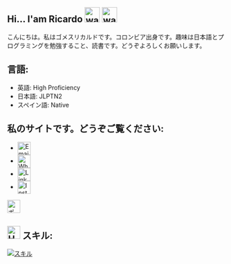 ## Hi... I'am Ricardo <img src="https://user-images.githubusercontent.com/72663882/171687151-bb31c996-c9d2-49c8-b593-734946893b23.gif" alt="waving hand gif" aria-hidden="true" width="35" />  <img src="https://user-images.githubusercontent.com/72663882/171687151-bb31c996-c9d2-49c8-b593-734946893b23.gif" alt="waving hand gif" aria-hidden="true" width="35" />
こんにちは。私はゴメスリカルドです。コロンビア出身です。趣味は日本語とプログラミングを勉強すること、読書です。どうぞよろしくお願いします。


## 言語:
 - 英語: High Proficiency
 - 日本語: JLPTN2
 - スペイン語: Native


## 私のサイトです。どうぞご覧ください:
  - <a href="mailto:ricardoantoniogomezvillalobos@gmail.com" target="_blank" title="Email"><img alt="Email" src="https://img.shields.io/badge/Gmail-E0FBE2?style=for-the-badge&logo=gmail&logoColor=black" height="30" align="center"/></a>
  - <a href="https://wa.me/817045317684" target="_blank" title="Whatsapp"><img alt="WhatsApp" src="https://img.shields.io/badge/Whatsapp-25D366?style=for-the-badge&logoColor=white" height="30" align="center"/></a>
  - <a href="https://www.linkedin.com/in/ricardo-antonio-gomez-villalobos-659369296/" target="_blank" title="LinkedIn"><img alt="LinkedIn" src="https://img.shields.io/static/v1?message=LinkedIn&logo=linkedin&label=&color=CAF4FF&logoColor=black&labelColor=&style=for-the-badge" height="30" align="center"/></a>
  - <a href="https://www.instagram.com/ricardogomez902/" target="_blank" title="Instagram"><img alt="Instagram" src="https://img.shields.io/static/v1?message=Instagram&logo=instagram&label=&color=E1306C&logoColor=white&labelColor=&style=for-the-badge" height="30" align="center"/>
<a href="https://ricardogomez.wuaze.com/home.php?i=1" target="_blank" title="ポートフォリオ">
    <img alt="ポートフォリオ" src="https://img.shields.io/static/v1?message=ポートフォリオ&logo=folder-open&label=&color=0052CC&logoColor=white&labelColor=&style=for-the-badge" height="30" align="center"/>
</a>





## <img src="https://raw.githubusercontent.com/Tarikul-Islam-Anik/Animated-Fluent-Emojis/master/Emojis/Objects/Hammer%20and%20Wrench.png" alt="Hammer and Wrench" width="30" height="30" /> **スキル:**  
[![スキル](https://skillicons.dev/icons?i=html,css,py,bootstrap,django,fastapi,postgres,sqlite,php,javascript)](#)
